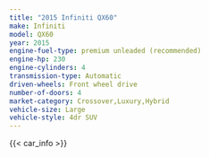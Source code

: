 ```yaml
---
title: "2015 Infiniti QX60"
make: Infiniti
model: QX60
year: 2015
engine-fuel-type: premium unleaded (recommended)
engine-hp: 230
engine-cylinders: 4
transmission-type: Automatic
driven-wheels: Front wheel drive
number-of-doors: 4
market-category: Crossover,Luxury,Hybrid
vehicle-size: Large
vehicle-style: 4dr SUV
---
```


{{< car_info >}}
